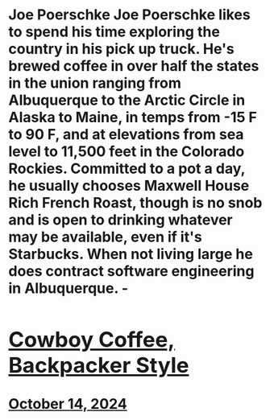 # Joe Poerschke Joe Poerschke likes to spend his time exploring the country in his pick up truck. He's brewed coffee in over half the states in the union ranging from Albuquerque to the Arctic Circle in Alaska to Maine, in temps from -15 F to 90 F, and at elevations from sea level to 11,500 feet in the Colorado Rockies. Committed to a pot a day, he usually chooses Maxwell House Rich French Roast, though is no snob and is open to drinking whatever may be available, even if it's Starbucks. When not living large he does contract software engineering in Albuquerque. - [<h2>Cowboy Coffee, Backpacker Style</h2>October 14, 2024](https://ineedcoffee.com/cowboy-coffee-backpacker-style/)